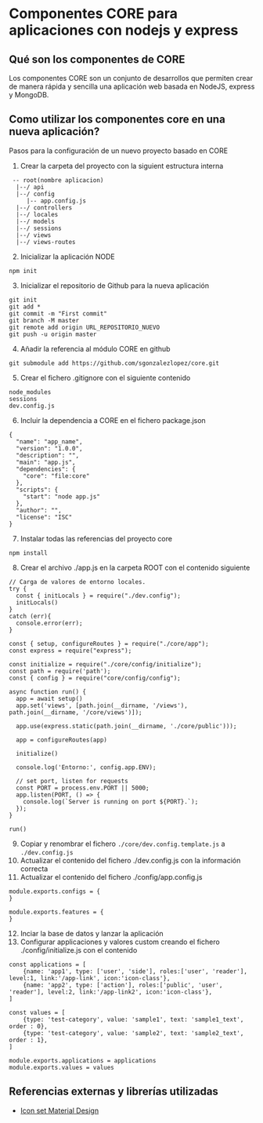 # Componentes CORE para aplicaciones con nodejs y express
## Qué son los componentes de CORE
Los componentes CORE son un conjunto de desarrollos que permiten crear de manera rápida y sencilla una aplicación web basada en NodeJS, express y MongoDB.

## Como utilizar los componentes core en una nueva aplicación?
Pasos para la configuración de un nuevo proyecto basado en CORE
1. Crear la carpeta del proyecto con la siguient estructura interna
```
 -- root(nombre aplicacion)
  |--/ api
  |--/ config
     |-- app.config.js
  |--/ controllers
  |--/ locales
  |--/ models
  |--/ sessions
  |--/ views
  |--/ views-routes
```
2. Inicializar la aplicación NODE
```
npm init
```
3. Inicializar el repositorio de Github para la nueva aplicación
```
git init
git add *
git commit -m "First commit"
git branch -M master
git remote add origin URL_REPOSITORIO_NUEVO
git push -u origin master
```
4. Añadir la referencia al módulo CORE en github
```
git submodule add https://github.com/sgonzalezlopez/core.git
```
5. Crear el fichero .gitignore con el siguiente contenido
```
node_modules
sessions
dev.config.js
```
6. Incluir la dependencia a CORE en el fichero package.json
```
{
  "name": "app_name",
  "version": "1.0.0",
  "description": "",
  "main": "app.js",
  "dependencies": {
    "core": "file:core"
  },
  "scripts": {
    "start": "node app.js"
  },
  "author": "",
  "license": "ISC"
}
```
7. Instalar todas las referencias del proyecto core
```
npm install
```
8. Crear el archivo ./app.js en la carpeta ROOT con el contenido siguiente
```
// Carga de valores de entorno locales.
try {
  const { initLocals } = require("./dev.config");
  initLocals()
}
catch (err){
  console.error(err);
}

const { setup, configureRoutes } = require("./core/app");
const express = require("express");

const initialize = require("./core/config/initialize");
const path = require('path');
const { config } = require("core/config/config");

async function run() {
  app = await setup()
  app.set('views', [path.join(__dirname, '/views'), path.join(__dirname, '/core/views')]);
  
  app.use(express.static(path.join(__dirname, './core/public')));
  
  app = configureRoutes(app)
  
  initialize()
  
  console.log('Entorno:', config.app.ENV);
    
  // set port, listen for requests
  const PORT = process.env.PORT || 5000;
  app.listen(PORT, () => {
    console.log(`Server is running on port ${PORT}.`);
  });
}

run()
```
9. Copiar y renombrar el fichero ```./core/dev.config.template.js``` a ```./dev.config.js```
10. Actualizar el contenido del fichero ./dev.config.js con la información correcta
11. Actualizar el contenido del fichero ./config/app.config.js
```
module.exports.configs = {
}

module.exports.features = {
}
```
12. Inciar la base de datos y lanzar la aplicación
13. Configurar applicaciones y valores custom creando el fichero ./config/initialize.js con el contenido
```
const applications = [
    {name: 'app1', type: ['user', 'side'], roles:['user', 'reader'], level:1, link:'/app-link', icon:'icon-class'},
    {name: 'app2', type: ['action'], roles:['public', 'user', 'reader'], level:2, link:'/app-link2', icon:'icon-class'},
]

const values = [
    {type: 'test-category', value: 'sample1', text: 'sample1_text', order : 0},
    {type: 'test-category', value: 'sample2', text: 'sample2_text', order : 1},
]

module.exports.applications = applications
module.exports.values = values
```



## Referencias externas y librerías utilizadas

- [Icon set Material Design](https://zavoloklom.github.io/material-design-iconic-font/icons.html)
